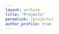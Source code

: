 ```yaml
---
layout: archive
title: "Projects"
permalink: /projects/
author_profile: true
---
```


<!--
{% include base_path %}


{% for post in site.portfolio %}
  {% include archive-single.html %}
{% endfor %}

-->
